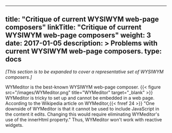
---
title: "Critique of current WYSIWYM web-page composers"
linkTitle: "Critique of current WYSIWYM web-page composers"
weight: 3
date: 2017-01-05
description: >
  Problems with current WYSIWYM web-page composers.
type: docs
---

_[This section is to be expanded to cover a representative set of WYSIWYM composers.]_

WYMeditor is the best-known WYSIWYM web-page composer.
{{< figure src="/images/WYMeditor.png" title="WYMeditor" target="_blank" >}}
WYMeditor is tricky to set up and cannot be embedded in a web page. According to the Wikipedia article on WYMeditor,{{< fnref 24 >}} "One downside of WYMeditor is that it cannot be used to include JavaScript in the content it edits. Changing this would require eliminating WYMeditor's use of the innerHtml property." Thus, WYMeditor won't work with reactive widgets.
